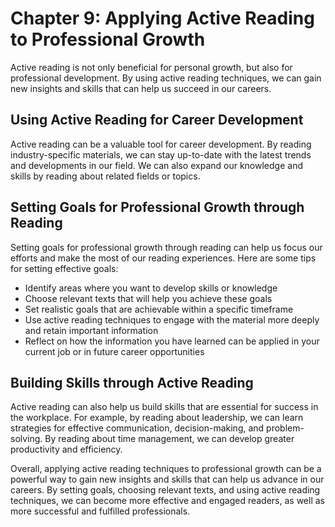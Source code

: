 Chapter 9: Applying Active Reading to Professional Growth
=========================================================

Active reading is not only beneficial for personal growth, but also for professional development. By using active reading techniques, we can gain new insights and skills that can help us succeed in our careers.

Using Active Reading for Career Development
-------------------------------------------

Active reading can be a valuable tool for career development. By reading industry-specific materials, we can stay up-to-date with the latest trends and developments in our field. We can also expand our knowledge and skills by reading about related fields or topics.

Setting Goals for Professional Growth through Reading
-----------------------------------------------------

Setting goals for professional growth through reading can help us focus our efforts and make the most of our reading experiences. Here are some tips for setting effective goals:

* Identify areas where you want to develop skills or knowledge
* Choose relevant texts that will help you achieve these goals
* Set realistic goals that are achievable within a specific timeframe
* Use active reading techniques to engage with the material more deeply and retain important information
* Reflect on how the information you have learned can be applied in your current job or in future career opportunities

Building Skills through Active Reading
--------------------------------------

Active reading can also help us build skills that are essential for success in the workplace. For example, by reading about leadership, we can learn strategies for effective communication, decision-making, and problem-solving. By reading about time management, we can develop greater productivity and efficiency.

Overall, applying active reading techniques to professional growth can be a powerful way to gain new insights and skills that can help us advance in our careers. By setting goals, choosing relevant texts, and using active reading techniques, we can become more effective and engaged readers, as well as more successful and fulfilled professionals.
